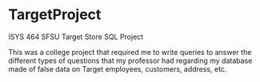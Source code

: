 # TargetProject
ISYS 464 SFSU Target Store SQL Project

This was a college project that required me to write queries to answer the different types of questions that my professor had regarding my database made of false data on Target employees, customers, address, etc.
